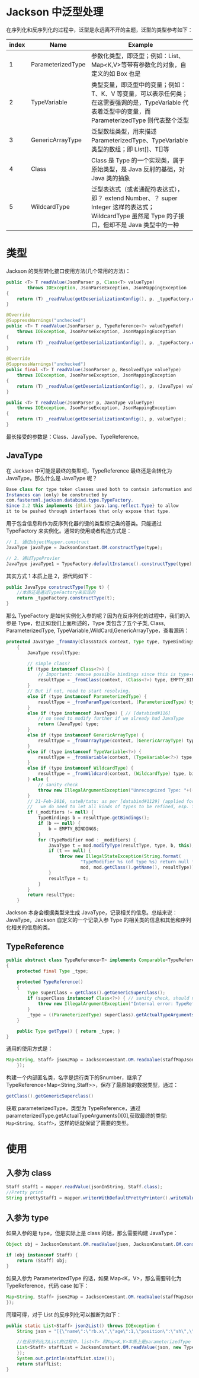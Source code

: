 # Jackson 中泛型处理

在序列化和反序列化的过程中，泛型是永远离不开的主题，泛型的类型参考如下：

| index | Name              | Example                                                                                                                                                |
| ----- | ----------------- | ------------------------------------------------------------------------------------------------------------------------------------------------------ |
| 1     | ParameterizedType | 参数化类型，即泛型；例如：List、Map<K,V>等带有参数化的对象，自定义的如 Box 也是                                                                        |
| 2     | TypeVariable      | 类型变量，即泛型中的变量；例如：T、K、V 等变量，可以表示任何类；在这需要强调的是，TypeVariable 代表着泛型中的变量，而 ParameterizedType 则代表整个泛型 |
| 3     | GenericArrayType  | 泛型数组类型，用来描述 ParameterizedType、TypeVariable 类型的数组；即 List[]、T[]等                                                                    |
| 4     | Class             | Class 是 Type 的一个实现类，属于原始类型，是 Java 反射的基础，对 Java 类的抽象                                                                         |
| 5     | WildcardType      | 泛型表达式（或者通配符表达式），即？ extend Number、？ super Integer 这样的表达式；WildcardType 虽然是 Type 的子接口，但却不是 Java 类型中的一种       |

# 类型

Jackson 的类型转化接口使用方法(几个常用的方法)：

```java
public <T> T readValue(JsonParser p, Class<T> valueType)
        throws IOException, JsonParseException, JsonMappingException
{
    return (T) _readValue(getDeserializationConfig(), p, _typeFactory.constructType(valueType));
}

@Override
@SuppressWarnings("unchecked")
public <T> T readValue(JsonParser p, TypeReference<?> valueTypeRef)
    throws IOException, JsonParseException, JsonMappingException
{
    return (T) _readValue(getDeserializationConfig(), p, _typeFactory.constructType(valueTypeRef));
}

@Override
@SuppressWarnings("unchecked")
public final <T> T readValue(JsonParser p, ResolvedType valueType)
    throws IOException, JsonParseException, JsonMappingException
{
    return (T) _readValue(getDeserializationConfig(), p, (JavaType) valueType);
}

public <T> T readValue(JsonParser p, JavaType valueType)
    throws IOException, JsonParseException, JsonMappingException
{
    return (T) _readValue(getDeserializationConfig(), p, valueType);
}
```

最长接受的参数是：Class、JavaType、TypeReference。

## JavaType

在 Jackson 中可能是最终的类型吧，TypeReference 最终还是会转化为 JavaType，那么什么是 JavaType 呢？

```java
Base class for type token classes used both to contain information and as keys for deserializers.
Instances can (only) be constructed by
com.fasterxml.jackson.databind.type.TypeFactory.
Since 2.2 this implements {@link java.lang.reflect.Type} to allow
it to be pushed through interfaces that only expose that type.
```

用于包含信息和作为反序列化器的键的类型标记类的基类。只能通过 TypeFactory 来实例化。通常的使用或者构造方式是：

```java
// 1. 通过objectMapper.construct
JavaType javaType = JacksonConstant.OM.constructType(type);

// 2. 通过TypeProvier
JavaType javaType1 = TypeFactory.defaultInstance().constructType(type);
```

其实方式 1 本质上是 2，源代码如下：

```java
public JavaType constructType(Type t) {
    //本质还是通过TypeFactory来实现的
    return _typeFactory.constructType(t);
}
```

那么 TypeFactory 是如何实例化入参的呢？因为在反序列化的过程中，我们的入参是 Type，但正如我们上面所述的，Type 类包含了五个子类, Class, ParameterizedType, TypeVariable,WildCard,GenericArrayType，查看源码：

```java
protected JavaType _fromAny(ClassStack context, Type type, TypeBindings bindings)
    {
        JavaType resultType;

        // simple class?
        if (type instanceof Class<?>) {
            // Important: remove possible bindings since this is type-erased thingy
            resultType = _fromClass(context, (Class<?>) type, EMPTY_BINDINGS);
        }
        // But if not, need to start resolving.
        else if (type instanceof ParameterizedType) {
            resultType = _fromParamType(context, (ParameterizedType) type, bindings);
        }
        else if (type instanceof JavaType) { // [databind#116]
            // no need to modify further if we already had JavaType
            return (JavaType) type;
        }
        else if (type instanceof GenericArrayType) {
            resultType = _fromArrayType(context, (GenericArrayType) type, bindings);
        }
        else if (type instanceof TypeVariable<?>) {
            resultType = _fromVariable(context, (TypeVariable<?>) type, bindings);
        }
        else if (type instanceof WildcardType) {
            resultType = _fromWildcard(context, (WildcardType) type, bindings);
        } else {
            // sanity check
            throw new IllegalArgumentException("Unrecognized Type: "+((type == null) ? "[null]" : type.toString()));
        }
        // 21-Feb-2016, nateB/tatu: as per [databind#1129] (applied for 2.7.2),
        //   we do need to let all kinds of types to be refined, esp. for Scala module.
        if (_modifiers != null) {
            TypeBindings b = resultType.getBindings();
            if (b == null) {
                b = EMPTY_BINDINGS;
            }
            for (TypeModifier mod : _modifiers) {
                JavaType t = mod.modifyType(resultType, type, b, this);
                if (t == null) {
                    throw new IllegalStateException(String.format(
                            "TypeModifier %s (of type %s) return null for type %s",
                            mod, mod.getClass().getName(), resultType));
                }
                resultType = t;
            }
        }
        return resultType;
    }
```

Jackson 本身会根据类型来生成 JavaType，记录相关的信息。总结来说：JavaType，Jackson 自定义的一个记录入参 Type 的相关类的信息和其他和序列化相关的信息的类。

## TypeReference

```java
public abstract class TypeReference<T> implements Comparable<TypeReference<T>>
{
    protected final Type _type;

    protected TypeReference()
    {
        Type superClass = getClass().getGenericSuperclass();
        if (superClass instanceof Class<?>) { // sanity check, should never happen
            throw new IllegalArgumentException("Internal error: TypeReference constructed without actual type information");
        }
        _type = ((ParameterizedType) superClass).getActualTypeArguments()[0];
    }

    public Type getType() { return _type; }
}
```

通用的使用方式是：

```java
Map<String, Staff> json2Map = JacksonConstant.OM.readValue(staffMapJson, new TypeReference<Map<String, Staff>>() {
    });
```

构建一个内部匿名类，名字是运行类下的$number，继承了 TypeReference<Map<String,Staff>>，保存了最原始的数据类型，通过：

```java
getClass().getGenericSuperclass()
```

获取 parameterizedType，类型为 TypeReference，通过 parameterizedType.getActualTypeArguments()[0],获取最终的类型: `Map<String, Staff>`，这样的话就保留了需要的类型。

# 使用

## 入参为 class

```java
Staff staff1 = mapper.readValue(jsonInString, Staff.class);
//Pretty print
String prettyStaff1 = mapper.writerWithDefaultPrettyPrinter().writeValueAsString(staff1);
```

## 入参为 type

如果入参的是 type，但是实际上是 class 的话，那么需要构建 JavaType：

```java
Object obj = JacksonConstant.OM.readValue(json, JacksonConstant.OM.constructType(type));

if (obj instanceof Staff) {
    return (Staff) obj;
}
```

如果入参为 ParameterizedType 的话，如果 Map<K，V>，那么需要转化为 TypeReference，代码 case 如下：

```java
Map<String, Staff> json2Map = JacksonConstant.OM.readValue(staffMapJson, new TypeReference<Map<String, Staff>>() {
});
```

同理可得，对于 List 的反序列化可以推断为如下：

```java
public static List<Staff> json2List() throws IOException {
    String json = "[{\"name\":\"rb.x\",\"age\":1,\"position\":\"sh\",\"salary\":100.23,\"skills\":[\"java\",\"mysql\"]}]";

    //在反序列化为List的过程中，list<T> 和Map<K,V>本质上是parameterizedType
    List<Staff> staffList = JacksonConstant.OM.readValue(json, new TypeReference<List<Staff>>() {
    });
    System.out.println(staffList.size());
    return staffList;
}
```
